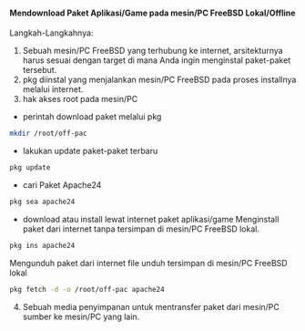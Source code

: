 #### Mendownload Paket Aplikasi/Game pada mesin/PC FreeBSD Lokal/Offline
Langkah-Langkahnya:
1. Sebuah mesin/PC FreeBSD yang terhubung ke internet, arsitekturnya harus sesuai dengan target di mana Anda ingin menginstal paket-paket tersebut.
2. pkg diinstal yang menjalankan mesin/PC FreeBSD pada proses installnya melalui internet.
3. hak akses root pada mesin/PC
- perintah download paket melalui pkg
```sh
mkdir /root/off-pac
```
- lakukan update paket-paket terbaru
```sh
pkg update
```
- cari Paket Apache24
```sh
pkg sea apache24
```
- download atau install lewat internet paket aplikasi/game
Menginstall paket dari internet tanpa tersimpan di mesin/PC FreeBSD lokal.
```sh
pkg ins apache24
```
Mengunduh paket dari internet file unduh tersimpan di mesin/PC FreeBSD lokal
```sh
pkg fetch -d -o /root/off-pac apache24
```
4. Sebuah media penyimpanan untuk mentransfer paket dari mesin/PC sumber ke mesin/PC yang lain.
